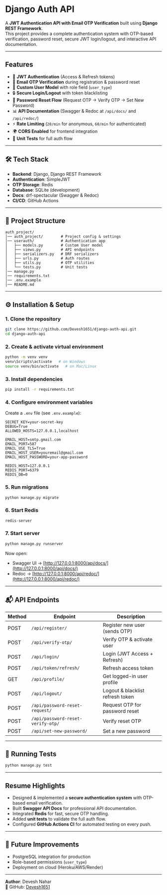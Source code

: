 #  Django Auth API

A **JWT Authentication API with Email OTP Verification** built using **Django REST Framework**.  
This project provides a complete authentication system with OTP-based verification, password reset, secure JWT login/logout, and interactive API documentation.

---

##  Features

- 🔑 **JWT Authentication** (Access & Refresh tokens)  
- 📧 **Email OTP Verification** during registration & password reset  
- 👤 **Custom User Model** with role field (`user_type`)  
- 🔒 **Secure Login/Logout** with token blacklisting  
- 🔁 **Password Reset Flow** (Request OTP → Verify OTP → Set New Password)  
- 📊 **API Documentation** (Swagger & Redoc at `/api/docs/` and `/api/redoc/`)  
- ⚡ **Rate Limiting** (`20/min` for anonymous, `60/min` for authenticated)  
- 🌍 **CORS Enabled** for frontend integration  
- 🧪 **Unit Tests** for full auth flow  

---

## 🛠 Tech Stack

- **Backend**: Django, Django REST Framework  
- **Authentication**: SimpleJWT  
- **OTP Storage**: Redis  
- **Database**: SQLite (development)  
- **Docs**: drf-spectacular (Swagger & Redoc)  
- **CI/CD**: GitHub Actions  

---

## 📂 Project Structure

```
auth_project/
│── auth_project/        # Project config & settings
│── userauth/            # Authentication app
│   ├── models.py        # Custom User model
│   ├── views.py         # API endpoints
│   ├── serializers.py   # DRF serializers
│   ├── urls.py          # Auth routes
│   ├── utils.py         # OTP utilities
│   └── tests.py         # Unit tests
│── manage.py
│── requirements.txt
│── .env.example
│── README.md
```

---

## ⚙️ Installation & Setup

### 1. Clone the repository
```bash
git clone https://github.com/Devesh1651/django-auth-api.git
cd django-auth-api
```

### 2. Create & activate virtual environment
```bash
python -m venv venv
venv\Scripts\activate   # on Windows
source venv/bin/activate   # on Mac/Linux
```

### 3. Install dependencies
```bash
pip install -r requirements.txt
```

### 4. Configure environment variables
Create a `.env` file (see `.env.example`):

```env
SECRET_KEY=your-secret-key
DEBUG=True
ALLOWED_HOSTS=127.0.0.1,localhost

EMAIL_HOST=smtp.gmail.com
EMAIL_PORT=587
EMAIL_USE_TLS=True
EMAIL_HOST_USER=youremail@gmail.com
EMAIL_HOST_PASSWORD=your-app-password

REDIS_HOST=127.0.0.1
REDIS_PORT=6379
REDIS_DB=0
```

### 5. Run migrations
```bash
python manage.py migrate
```

### 6. Start Redis
```bash
redis-server
```

### 7. Start server
```bash
python manage.py runserver
```

Now open:
- Swagger UI → [http://127.0.0.1:8000/api/docs/](http://127.0.0.1:8000/api/docs/)  
- Redoc → [http://127.0.0.1:8000/api/redoc/](http://127.0.0.1:8000/api/redoc/)  

---

## 📬 API Endpoints

| Method | Endpoint | Description |
|--------|----------|-------------|
| POST   | `/api/register/`               | Register new user (sends OTP) |
| POST   | `/api/verify-otp/`             | Verify OTP & activate user |
| POST   | `/api/login/`                  | Login (JWT Access + Refresh) |
| POST   | `/api/token/refresh/`          | Refresh access token |
| GET    | `/api/profile/`                | Get logged-in user profile |
| POST   | `/api/logout/`                 | Logout & blacklist refresh token |
| POST   | `/api/password-reset-request/` | Request OTP for password reset |
| POST   | `/api/password-reset-verify-otp/` | Verify reset OTP |
| POST   | `/api/set-new-password/`       | Set a new password |

---

## 🧪 Running Tests

```bash
python manage.py test
```

---

##  Resume Highlights

- Designed & implemented a **secure authentication system** with OTP-based email verification.  
- Built **Swagger API Docs** for professional API documentation.  
- Integrated **Redis** for fast, secure OTP handling.  
- Added **unit tests** to validate the full auth flow.  
- Configured **GitHub Actions CI** for automated testing on every push.  

---

## 📌 Future Improvements
 
- PostgreSQL integration for production  
- Role-based permissions (`user_type`)  
- Deployment on cloud (Heroku/AWS/Render)  

---

 **Author**: Devesh Nahar  
🔗 GitHub: [Devesh1651](https://github.com/Devesh1651)
